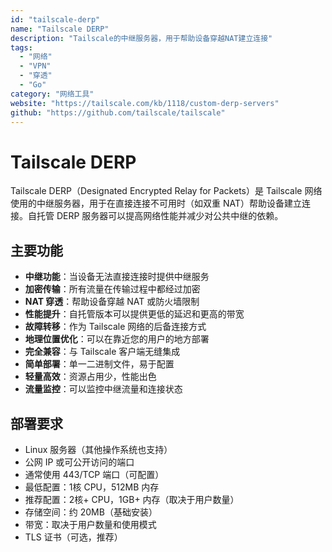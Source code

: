```yaml
---
id: "tailscale-derp"
name: "Tailscale DERP"
description: "Tailscale的中继服务器，用于帮助设备穿越NAT建立连接"
tags:
  - "网络"
  - "VPN"
  - "穿透"
  - "Go"
category: "网络工具"
website: "https://tailscale.com/kb/1118/custom-derp-servers"
github: "https://github.com/tailscale/tailscale"
---
```


# Tailscale DERP

Tailscale DERP（Designated Encrypted Relay for Packets）是 Tailscale 网络使用的中继服务器，用于在直接连接不可用时（如双重 NAT）帮助设备建立连接。自托管 DERP 服务器可以提高网络性能并减少对公共中继的依赖。

## 主要功能

- **中继功能**：当设备无法直接连接时提供中继服务
- **加密传输**：所有流量在传输过程中都经过加密
- **NAT 穿透**：帮助设备穿越 NAT 或防火墙限制
- **性能提升**：自托管版本可以提供更低的延迟和更高的带宽
- **故障转移**：作为 Tailscale 网络的后备连接方式
- **地理位置优化**：可以在靠近您的用户的地方部署
- **完全兼容**：与 Tailscale 客户端无缝集成
- **简单部署**：单一二进制文件，易于配置
- **轻量高效**：资源占用少，性能出色
- **流量监控**：可以监控中继流量和连接状态

## 部署要求

- Linux 服务器（其他操作系统也支持）
- 公网 IP 或可公开访问的端口
- 通常使用 443/TCP 端口（可配置）
- 最低配置：1核 CPU，512MB 内存
- 推荐配置：2核+ CPU，1GB+ 内存（取决于用户数量）
- 存储空间：约 20MB（基础安装）
- 带宽：取决于用户数量和使用模式
- TLS 证书（可选，推荐）